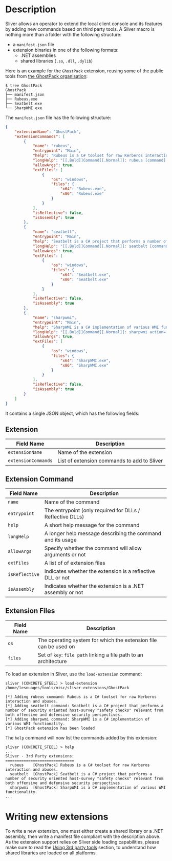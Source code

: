 # Description

Sliver allows an operator to extend the local client console and its features by adding new commands based on third party tools.
A Sliver macro is nothing more than a folder with the following structure:

- a `manifest.json` file
- extension binaries in one of the following formats:
  - .NET assemblies
  - shared libraries (`.so`, `.dll`, `.dylib`)

Here is an example for the `GhostPack` extension, reusing some of the public tools from [the GhostPack organisation](https://github.com/GhostPack):

```
$ tree GhostPack
GhostPack
├── manifest.json
├── Rubeus.exe
├── Seatbelt.exe
└── SharpWMI.exe
```

The `manifest.json` file has the following structure:

```json
{
    "extensionName": "GhostPack",
    "extensionCommands": [
        {
            "name": "rubeus",
            "entrypoint": "Main",
            "help": "Rubeus is a C# toolset for raw Kerberos interaction and abuses.",
            "longHelp": "[[.Bold]]Command[[.Normal]]: rubeus [command] [options]\n[[.Bold]]About:[[.Normal]] Rubeus is a C# toolset for raw Kerberos interaction and abuses.\n\nRun [[.Bold]]rubeus /help[[.Normal]] to list all examples.",
            "allowArgs": true,
            "extFiles": [
                {
                    "os": "windows",
                    "files": {
                        "x64": "Rubeus.exe",
                        "x86": "Rubeus.exe"
                    }
                }
            ],
            "isReflective": false,
            "isAssembly": true
        },
        {
            "name": "seatbelt",
            "entrypoint": "Main",
            "help": "Seatbelt is a C# project that performs a number of security oriented host-survey \"safety checks\" relevant from both offensive and defensive security perspectives.",
            "longHelp": "[[.Bold]]Command[[.Normal]]: seatbelt [command] [options]\n[[.Bold]]About:[[.Normal]] Seatbelt is a C# project that performs a number of security oriented host-survey \"safety checks\" relevant from both offensive and defensive security perspectives.\n\nRun [[.Bold]]seatbelt /help[[.Normal]] to list all examples.",
            "allowArgs": true,
            "extFiles": [
                {
                    "os": "windows",
                    "files": {
                        "x64": "Seatbelt.exe",
                        "x86": "Seatbelt.exe"
                    }
                }
            ],
            "isReflective": false,
            "isAssembly": true
        },
        {
            "name": "sharpwmi",
            "entrypoint": "Main",
            "help": "SharpWMI is a C# implementation of various WMI functionality.",
            "longHelp": "[[.Bold]]Command[[.Normal]]: sharpwmi action=[action] query=[query] computername=[computername] [options]\n[[.Bold]]About:[[.Normal]] SharpWMI is a C# implementation of various WMI functionality. This includes local/remote WMI queries, remote WMI process creation through win32_process, and remote execution of arbitrary VBS through WMI event subscriptions. Alternate credentials are also supported for remote methods.",
            "allowArgs": true,
            "extFiles": [
                {
                    "os": "windows",
                    "files": {
                        "x64": "SharpWMI.exe",
                        "x86": "SharpWMI.exe"
                    }
                }
            ],
            "isReflective": false,
            "isAssembly": true
        }
    ]
}
```
It contains a single JSON object, which has the following fields:

## Extension

| Field Name | Description |
| ---------- | ----------- |
| `extensionName` | Name of the extension |
| `extensionCommands` | List of extension commands to add to Sliver |

## Extension Command

| Field Name | Description |
| ---------- | ----------- |
| `name` | Name of the command |
| `entrypoint` | The entrypoint (only required for DLLs / Reflective DLLs) |
| `help` | A short help message for the command |
| `longHelp` | A longer help message describing the command and its usage |
| `allowArgs` | Specify whether the command will allow arguments or not |
| `extFiles` | A list of of extension files |
| `isReflective` | Indicates whether the extension is a reflective DLL or not |
| `isAssembly` | Indicates whether the extension is a .NET assembly or not |

## Extension Files

| Field Name | Description |
| ---------- | ----------- |
| `os` | The operating system for which the extension file can be used on |
| `files` | Set of `key`: `file path` linking a file path to an architecture |

To load an extension in Sliver, use the `load-extension` command:

```
sliver (CONCRETE_STEEL) > load-extension /home/lesnuages/tools/misc/sliver-extensions/GhostPack

[*] Adding rubeus command: Rubeus is a C# toolset for raw Kerberos interaction and abuses.
[*] Adding seatbelt command: Seatbelt is a C# project that performs a number of security oriented host-survey "safety checks" relevant from both offensive and defensive security perspectives.
[*] Adding sharpwmi command: SharpWMI is a C# implementation of various WMI functionality.
[*] GhostPack extension has been loaded
```

The `help` command will now list the commands added by this extension:

```
sliver (CONCRETE_STEEL) > help
...
Sliver - 3rd Party extensions:
==============================
  rubeus    [GhostPack] Rubeus is a C# toolset for raw Kerberos interaction and abuses.
  seatbelt  [GhostPack] Seatbelt is a C# project that performs a number of security oriented host-survey "safety checks" relevant from both offensive and defensive security perspectives.
  sharpwmi  [GhostPack] SharpWMI is a C# implementation of various WMI functionality.
...
```

# Writing new extensions

To write a new extension, one must either create a shared library or a .NET assembly, then write a manifest file compliant with the description above.
As the extension support relies on Sliver side loading capabilities, please make sure to read the [Using 3rd party tools](https://github.com/BishopFox/sliver/wiki/Using-3rd-party-tools) section, to understand how shared libraries are loaded on all platforms.